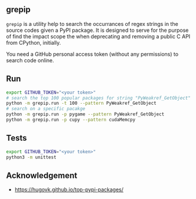 ## grepip

`grepip` is a utility help to search the occurrances of regex strings in the source codes given a PyPI package.
It is designed to serve for the purpose of find the impact scope the when deprecating and removing a public C API from CPython, initially.

You need a GitHub personal access token (without any permissions) to search code online.

## Run

```bash
export GITHUB_TOKEN="<your token>"
# search the top 100 popular packages for string "PyWeakref_GetObject"
python -m grepip.run -t 100 --pattern PyWeakref_GetObject
# search on a specific pacakge
python -m grepip.run -p pygame --pattern PyWeakref_GetObject
python -m grepip.run -p cupy --pattern cudaMemcpy
```

## Tests

```bash
export GITHUB_TOKEN="<your token>"
python3 -m unittest
```

## Acknowledgement

- https://hugovk.github.io/top-pypi-packages/